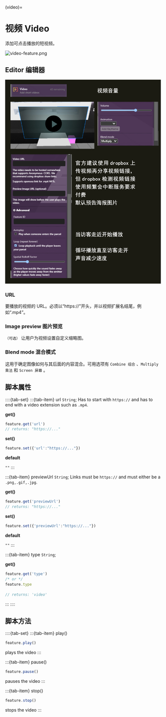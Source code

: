 (video)=
# 视频 Video

添加可点击播放的短视频。

![video-feature.png](https://wiki.cryptovoxels.com/video-feature.png)

## Editor 编辑器

![video_editor](../../_static/img/Features/video_editor.png)

### URL

要播放的视频的 URL。必须以“https://”开头，并以视频扩展名结尾，例如“.mp4”。

### Image preview 图片预览

`（可选）` 让用户为视频设置自定义缩略图。

### Blend mode 混合模式

这用于确定图像如何与其后面的内容混合。可用选项有 `Combine 组合` 、`Multiply 乘法` 和 `Screen 屏幕` 。



## 脚本属性

::::{tab-set}
:::{tab-item} url
`String`; Has to start with `https://` and has to end with a video extension such as `.mp4`.

**get()**

```js
feature.get('url')
// returns: "https://..."
```

**set()**

```js
feature.set({'url':"https://..."})
```

**default**

`""`
:::

:::{tab-item} previewUrl
`String`; Links must be `https://` and must either be a `.png,.gif,.jpg`.

**get()**

```js
feature.get('previewUrl')
// returns: "https://..."
```

**set()**

```js
feature.set({'previewUrl':"https://..."})
```

**default**

`""`
:::

:::{tab-item} type
`String`;

**get()**

```js
feature.get('type')
/* or */
feature.type

// returns: 'video'
```
:::
::::


## 脚本方法

::::{tab-set}
:::{tab-item} play()

```js
feature.play()
```
plays the video
:::

:::{tab-item} pause()
```js
feature.pause()
```
pauses the video
:::

:::{tab-item} stop()
```js
feature.stop()
```
stops the video
:::